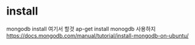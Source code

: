 # install

mongodb install
여기서 할것  ap-get install monogdb 사용하지 
https://docs.mongodb.com/manual/tutorial/install-mongodb-on-ubuntu/
